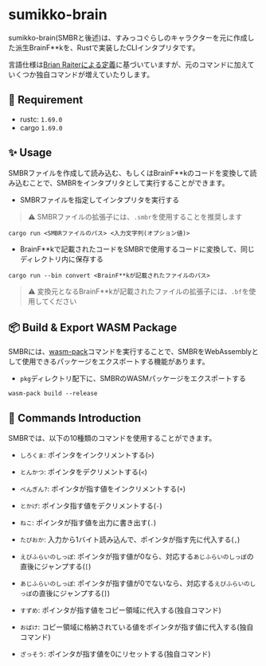 # sumikko-brain

sumikko-brain(SMBRと後述)は、すみっコぐらしのキャラクターを元に作成した派生BrainF**kを、Rustで実装したCLIインタプリタです。

言語仕様は[Brian Raiterによる定義](http://www.muppetlabs.com/~breadbox/bf/)に基づいていますが、元のコマンドに加えていくつか独自コマンドが増えていたりします。

## 🔮 Requirement

- rustc: `1.69.0`
- cargo `1.69.0`

## ✨ Usage

SMBRファイルを作成して読み込む、もしくはBrainF**kのコードを変換して読み込むことで、SMBRをインタプリタとして実行することができます。

- SMBRファイルを指定してインタプリタを実行する

> ⚠️ SMBRファイルの拡張子には、`.smbr`を使用することを推奨します

```
cargo run <SMBRファイルのパス> <入力文字列(オプション値)>
```

- BrainF**kで記載されたコードをSMBRで使用するコードに変換して、同じディレクトリ内に保存する

```
cargo run --bin convert <BrainF**kが記載されたファイルのパス>
```

> ⚠️ 変換元となるBrainF**kが記載されたファイルの拡張子には、`.bf`を使用してください

## 📦 Build & Export WASM Package

SMBRには、[wasm-pack](https://github.com/rustwasm/wasm-pack)コマンドを実行することで、SMBRをWebAssemblyとして使用できるパッケージをエクスポートする機能があります。

- `pkg`ディレクトリ配下に、SMBRのWASMパッケージをエクスポートする

```
wasm-pack build --release 
```

## 🐧 Commands Introduction

SMBRでは、以下の10種類のコマンドを使用することができます。

- `しろくま`: ポインタをインクリメントする(`>`)

- `とんかつ`: ポインタをデクリメントする(`<`)

- `ぺんぎん?`: ポインタが指す値をインクリメントする(`+`)

- `とかげ`: ポインタ指す値をデクリメントする(`-`)

- `ねこ`: ポインタが指す値を出力に書き出す(`.`)

- `たぴおか`: 入力から1バイト読み込んで、ポインタが指す先に代入する(`,`)

- `えびふらいのしっぽ`: ポインタが指す値が0なら、対応する`あじふらいのしっぽ`の直後にジャンプする(`[`)

- `あじふらいのしっぽ`: ポインタが指す値が0でないなら、対応する`えびふらいのしっぽ`の直後にジャンプする(`]`)

- `すずめ`: ポインタが指す値をコピー領域に代入する(独自コマンド)

- `おばけ`: コピー領域に格納されている値をポインタが指す値に代入する(独自コマンド)

- `ざっそう`: ポインタが指す値を0にリセットする(独自コマンド)
